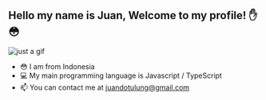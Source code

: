 ## Hello my name is Juan, Welcome to my profile! ✋😳

![just a gif](https://media1.tenor.com/images/5b58fdfcffa361c9eaadae3d17ea9f0e/tenor.gif)

- 😳 I am from Indonesia
- 💻 My main programming language is Javascript / TypeScript
- 📫 You can contact me at juandotulung@gmail.com
